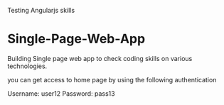 Testing Angularjs skills
# Single-Page-Web-App
Building Single page web app to check coding skills on 
various technologies.

you can get access to home page by using the following authentication

Username: user12
Password: pass13


